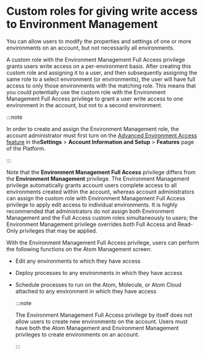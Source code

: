 # Custom roles for giving write access to Environment Management

<head>
  <meta name="guidename" content="Platform"/>
  <meta name="context" content="GUID-a17ec303-c471-4c77-8f74-af147302b373"/>
</head>

You can allow users to modify the properties and settings of one or more environments on an account, but not necessarily all environments.

A custom role with the Environment Management Full Access privilege grants users write access on a per-environment basis. After creating this custom role and assigning it to a user, and then subsequently assigning the same role to a select environment \(or environments\), the user will have full access to only those environments with the matching role. This means that you could potentially use the custom role with the Environment Management Full Access privilege to grant a user write access to one environment in the account, but not to a second environment.

:::note

In order to create and assign the Environment Management role, the account administrator must first turn on the [Advanced Environment Access feature](int-Account_features_page_2f7d9196-e800-4f11-8cf9-9a2a3f06549c.md) in the**Settings** \> **Account Information and Setup** \> **Features** page of the Platform.

:::

Note that the **Environment Management Full Access** privilege differs from the **Environment Management** privilege. The Environment Management privilege automatically grants account users complete access to all environments created within the account, whereas account administrators can assign the custom role with Environment Management Full Access privilege to apply edit access to individual environments. It is highly recommended that administrators do not assign both Environment Management and the Full Access custom roles simultaneously to users; the Environment Management privilege overrides both Full Access and Read-Only privileges that may be applied.

With the Environment Management Full Access privilege, users can perform the following functions on the Atom Management screen:

- Edit any environments to which they have access
- Deploy processes to any environments in which they have access
- Schedule processes to run on the Atom, Molecule, or Atom Cloud attached to any environment in which they have access

   :::note

   The Environment Management Full Access privilege by itself does not allow users to create new environments on the account. Users must have both the Atom Management and Environment Management privileges to create environments on an account.

   :::

